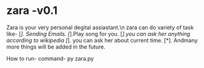 # zara -v0.1
Zara is your very personal degital assiastant.\n
zara can do variety of task like-
[*]. Sending Emails.
[*].Play song for you.
[*].you can ask her anything according to wikipedia
[*]. you can ask her about current time.
[*]. Andmany more things will be added  in the future.

How to run-
command- py zara.py
